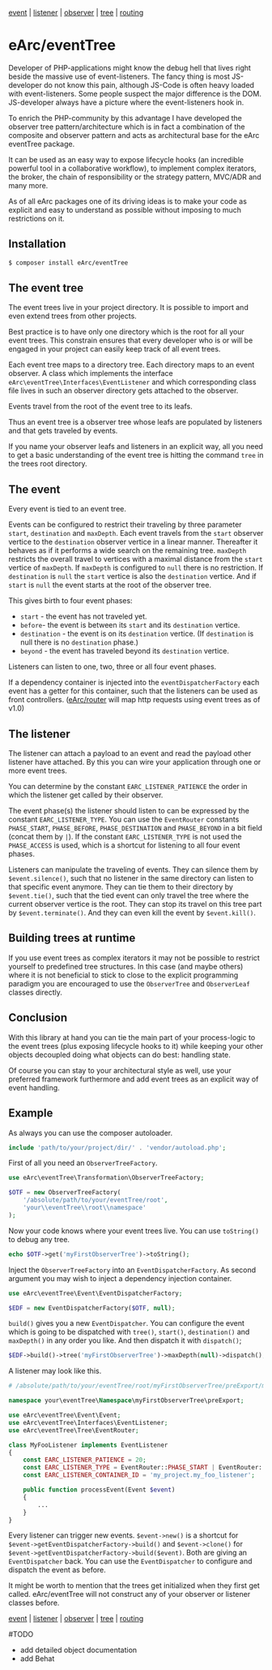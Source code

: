 [event](doc/event.md) | [listener](doc/listener.md) | 
[observer](doc/observer.md) | [tree](doc/tree.md) | [routing](doc/routing.md)

# eArc/eventTree

Developer of PHP-applications might know the debug hell that lives right beside
the massive use of event-listeners. The fancy thing is most JS-developer do not 
know this pain, although JS-Code is often heavy loaded with event-listeners.
Some people suspect the major difference is the DOM. JS-developer always have a 
picture where the event-listeners hook in.

To enrich the PHP-community by this advantage I have developed the observer tree
pattern/architecture which is in fact a combination of the composite and
observer pattern and acts as architectural base for the eArc eventTree package.

It can be used as an easy way to expose lifecycle hooks (an incredible powerful
tool in a collaborative workflow), to implement complex iterators, the broker, 
the chain of responsibility or the strategy pattern, MVC/ADR and many more.

As of all eArc packages one of its driving ideas is to make your code as
explicit and easy to understand as possible without imposing to much 
restrictions on it.    

## Installation
```bash
$ composer install eArc/eventTree
```

## The event tree

The event trees live in your project directory. It is possible to import and
even extend trees from other projects.  

Best practice is to have only one directory which is the root for all your event
trees. This constrain ensures that every developer who is or will be engaged in 
your project can easily keep track of all event trees.

Each event tree maps to a directory tree. Each directory maps to an event
observer. A class which implements the interface 
`eArc\eventTree\Interfaces\EventListener` and which corresponding class file
lives in such an observer directory gets attached to the observer.  

Events travel from the root of the event tree to its leafs.

Thus an event tree is a observer tree whose leafs are populated by listeners and
that gets traveled by events.

If you name your observer leafs and listeners in an explicit way, all you need 
to get a basic understanding of the event tree is hitting the command `tree` in
the trees root directory.

## The event

Every event is tied to an event tree. 

Events can be configured to restrict their traveling by three parameter `start`, 
`destination` and `maxDepth`. Each event travels from the `start` observer 
vertice to the `destination` observer vertice in a linear manner. Thereafter it 
behaves as if it performs a wide search on the remaining tree. `maxDepth` 
restricts the overall travel to vertices with a maximal distance from the 
`start` vertice of `maxDepth`. If `maxDepth` is configured to `null` there is 
no restriction. If `destination` is `null` the `start` vertice is also the 
`destination` vertice. And if `start` is `null` the event starts at the root of 
the observer tree.

This gives birth to four event phases:
- `start` - the event has not traveled yet.
- `before`- the event is between its `start` and its `destination` vertice.
- `destination` - the event is on its `destination` vertice. (If `destination`
    is null there is no `destination` phase.)
- `beyond` - the event has traveled beyond its `destination` vertice.

Listeners can listen to one, two, three or all four event phases.

If a dependency container is injected into the `eventDispatcherFactory` each
event has a getter for this container, such that the listeners can be used as 
front controllers. ([eArc/router](http://github.com/Koudela/eArc-router) will 
map http requests using event trees as of v1.0)

## The listener

The listener can attach a payload to an event and read the payload other 
listener have attached. By this you can wire your application through one or 
more event trees.

You can determine by the constant `EARC_LISTENER_PATIENCE` the order in which 
the listener get called by their observer.

The event phase(s) the listener should listen to can be expressed by the 
constant `EARC_LISTENER_TYPE`. You can use the `EventRouter` constants
`PHASE_START`, `PHASE_BEFORE`, `PHASE_DESTINATION` and `PHASE_BEYOND` in a 
bit field (concat them by `|`). If the constant `EARC_LISTENER_TYPE` is not used 
the `PHASE_ACCESS` is used, which is a shortcut for listening to all four event 
phases. 

Listeners can manipulate the traveling of events. They can silence them by
`$event.silence()`, such that no listener in the same directory can
listen to that specific event anymore.  They can tie them to their directory
by `$event.tie()`, such that the tied event can only travel the 
tree where the current observer vertice is the root. They can stop its travel on 
this tree part by `$event.terminate()`. And they can even kill the event by
`$event.kill()`. 

## Building trees at runtime

If you use event trees as complex iterators it may not be possible to restrict
yourself to predefined tree structures. In this case (and maybe others) where it 
is not beneficial to stick to close to the explicit programming paradigm you
are encouraged to use the `ObserverTree` and `ObserverLeaf` classes directly.  

## Conclusion

With this library at hand you can tie the main part of your process-logic to the 
event trees (plus exposing lifecycle hooks to it) while keeping your other
objects decoupled doing what objects can do best: handling state. 

Of course you can stay to your architectural style as well, use your preferred 
framework furthermore and add event trees as an explicit way of event handling.

## Example

As always you can use the composer autoloader.
```php
include 'path/to/your/project/dir/' . 'vendor/autoload.php';
``` 

First of all you need an `ObserverTreeFactory`.

```php
use eArc\eventTree\Transformation\ObserverTreeFactory;

$OTF = new ObserverTreeFactory(
    '/absolute/path/to/your/eventTree/root', 
    'your\\eventTree\\root\\namespace'
);
```

Now your code knows where your event trees live. You can use `toString()` to 
debug any tree. 

```php
echo $OTF->get('myFirstObserverTree')->toString();
```

Inject the `ObserverTreeFactory` into an `EventDispatcherFactory`. As second 
argument you may wish to inject a dependency injection container.  
 
```php
use eArc\eventTree\Event\EventDispatcherFactory;

$EDF = new EventDispatcherFactory($OTF, null);
```

`build()` gives you a new `EventDispatcher`. You can configure the event which
is going to be dispatched with `tree()`, `start()`, `destination()` and 
`maxDepth()` in any order you like. And then dispatch it with `dispatch()`; 


```php
$EDF->build()->tree('myFirstObserverTree')->maxDepth(null)->dispatch();
```

A listener may look like this.

```php
# /absolute/path/to/your/eventTree/root/myFirstObserverTree/preExport/myFooListener.php

namespace your\eventTree\Namespace\myFirstObserverTree\preExport;

use eArc\eventTree\Event\Event;
use eArc\eventTree\Interfaces\EventListener;
use eArc\eventTree\Tree\EventRouter;

class MyFooListener implements EventListener
{
    const EARC_LISTENER_PATIENCE = 20;
    const EARC_LISTENER_TYPE = EventRouter::PHASE_START | EventRouter::PHASE_DESTINATION;
    const EARC_LISTENER_CONTAINER_ID = 'my_project.my_foo_listener';

    public function processEvent(Event $event)
    {
        ...
    }
}
```

Every listener can trigger new events. `$event->new()` is a shortcut for  
`$event->getEventDispatcherFactory->build()` and `$event->clone()` for
`$event->getEventDispatcherFactory->build($event)`. Both are giving an 
`EventDispatcher` back. You can use the `EventDispatcher` to configure and
dispatch the event as before. 

It might be worth to mention that the trees get initialized when they first get
called. eArc/eventTree will not construct any of your observer or listener
classes before.

[event](doc/event.md) | [listener](doc/listener.md) | 
[observer](doc/observer.md) | [tree](doc/tree.md) | [routing](doc/routing.md)

#TODO
- add detailed object documentation
- add Behat